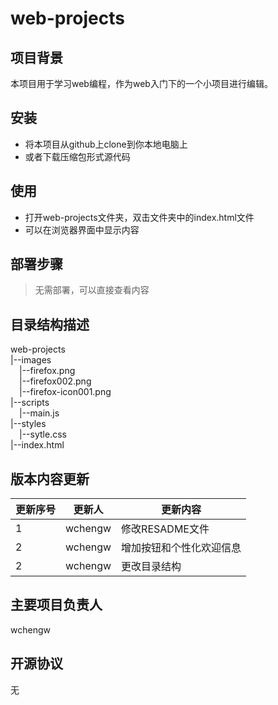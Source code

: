 # web-projects

## 项目背景
本项目用于学习web编程，作为web入门下的一个小项目进行编辑。

## 安装
* 将本项目从github上clone到你本地电脑上
* 或者下载压缩包形式源代码

## 使用
* 打开web-projects文件夹，双击文件夹中的index.html文件
* 可以在浏览器界面中显示内容

## 部署步骤
> 无需部署，可以直接查看内容

## 目录结构描述
web-projects  
|--images     
&ensp;&ensp;|--firefox.png  
&ensp;&ensp;|--firefox002.png  
&ensp;&ensp;|--firefox-icon001.png  
|--scripts  
&ensp;&ensp;|--main.js  
|--styles  
&ensp;&ensp;|--sytle.css  
|--index.html  

## 版本内容更新
| 更新序号 | 更新人 | 更新内容| 
| --- | --- | --- | 
| 1 | wchengw | 修改RESADME文件 | 
| 2 | wchengw | 增加按钮和个性化欢迎信息 | 
| 2 | wchengw | 更改目录结构 | 

## 主要项目负责人
wchengw

## 开源协议
无


